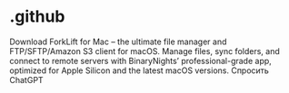 # .github
Download ForkLift for Mac – the ultimate file manager and FTP/SFTP/Amazon S3 client for macOS. Manage files, sync folders, and connect to remote servers with BinaryNights’ professional-grade app, optimized for Apple Silicon and the latest macOS versions.          Спросить ChatGPT
